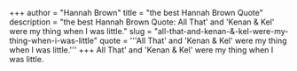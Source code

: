 +++
author = "Hannah Brown"
title = "the best Hannah Brown Quote"
description = "the best Hannah Brown Quote: All That' and 'Kenan & Kel' were my thing when I was little."
slug = "all-that-and-kenan-&-kel-were-my-thing-when-i-was-little"
quote = '''All That' and 'Kenan & Kel' were my thing when I was little.'''
+++
All That' and 'Kenan & Kel' were my thing when I was little.
